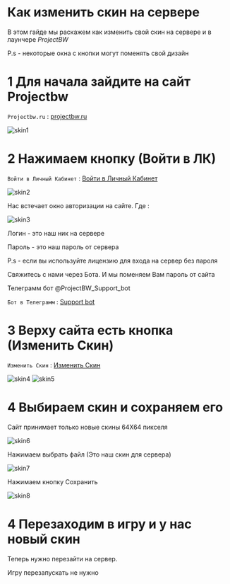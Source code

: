 # Как изменить скин на сервере

В этом гайде мы раскажем как изменить свой скин на сервере и в лаунчере *ProjectBW*

P.s - некоторые окна с кнопки могут поменять свой дизайн 


# 1 Для начала зайдите на сайт Projectbw

`Projectbw.ru` : [projectbw.ru](https://projectbw.ru)

![skin1](https://wiki.projectbw.ru/images/skin/skin1.jpg)


# 2 Нажимаем кнопку (Войти в ЛК)

`Войти в Личный Кабинет` : [Войти в Личный Кабинет](https://projectbw.ru/user/login)

![skin2](https://wiki.projectbw.ru/images/skin/skin2.jpg)

Нас встечает окно авторизации на сайте. Где :

![skin3](https://wiki.projectbw.ru/images/skin/skin3.jpg)

Логин - это наш ник на сервере

Пароль - это наш пароль от сервера


P.s - если вы используйте лицензию для входа на сервер без пароля 

Свяжитесь с нами через Бота. И мы поменяем Вам пароль от сайта

Телеграмм бот @ProjectBW_Support_bot 

`Бот в Телеграмм` : [Support bot](t.me/ProjectBW_Support_bot)


# 3 Верху сайта есть кнопка (Изменить Скин)

`Изменить Скин` : [Изменить Скин](https://projectbw.ru/skin-api)

![skin4](https://wiki.projectbw.ru/images/skin/skin4.jpg)
![skin5](https://wiki.projectbw.ru/images/skin/skin5.jpg)

# 4 Выбираем скин и сохраняем его

Сайт принимает только новые скины 64Х64 пикселя

![skin6](https://wiki.projectbw.ru/images/skin/skin6.jpg)

Нажимаем выбрать файл (Это наш скин для сервера)

![skin7](https://wiki.projectbw.ru/images/skin/skin7.jpg)

Нажимаем кнопку Сохранить

![skin8](https://wiki.projectbw.ru/images/skin/skin8.jpg)

# 4 Перезаходим в игру и у нас новый скин

Теперь нужно перезайти на сервер.

Игру перезапускать не нужно